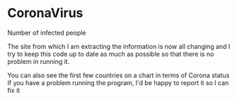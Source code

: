 # CoronaVirus
Number of infected people


The site from which I am extracting the information is now all changing and I try to keep this code up to date as much as possible so that there is no problem in running it.

You can also see the first few countries on a chart in terms of Corona status
If you have a problem running the program, I'd be happy to report it so I can fix it